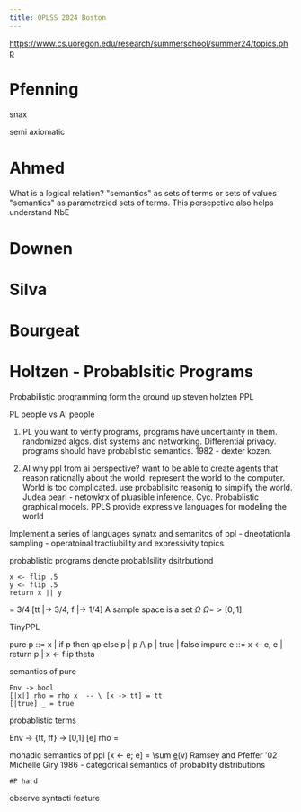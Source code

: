 ```yaml
---
title: OPLSS 2024 Boston
---
```


<https://www.cs.uoregon.edu/research/summerschool/summer24/topics.php>

# Pfenning

snax

semi axiomatic

# Ahmed

What is a logical relation?
"semantics" as sets of terms or sets of values
"semantics" as parametrzied sets of terms. This persepctive also helps understand NbE

# Downen

# Silva

# Bourgeat

# Holtzen - Probablsitic Programs

Probabilistic programming form the ground up steven holzten
PPL

PL people vs AI people

1. PL
you want to verify programs, programs have uncertiainty in them. randomized algos. dist systems and networking.  Differential privacy. programs should have probablistic semantics. 1982 - dexter kozen.

2. AI
why ppl from ai perspective? want to be able to create agents that reason rationally about the world. represent the world to the computer. World is too complicated. use probablisitc reasonig to simplify the world. Judea pearl - netowkrx of pluasible inference. Cyc. Probablistic graphical models. PPLS provide expressive languages for modeling the world

Implement a series of languages
synatx and semanitcs of ppl - dneotationla
sampling - operatoinal
tractiubility and expressivity
topics

probablistic programs denote
probablsility dsitrbutiond

```
x <- flip .5
y <- flip .5
return x || y
```

= 3/4
[tt |-> 3/4, f |-> 1/4]
A sample space is a set $\Omega$
$\Omega -> [0,1]$

TinyPPL

pure
p ::= x | if p then qp else p | p /\ p | true | false
impure
e ::= x <- e, e | return p | x <- flip theta

semantics of pure

```
Env -> bool
[|x|] rho = rho x  -- \ [x -> tt] = tt
[|true] _ = true
```

probablistic terms

Env -> {tt, ff} -> [0,1]
[e] rho =

monadic semantics of ppl
[x <- e; e] = \sum [e](rho)(v)
Ramsey and Pfeffer '02
Michelle Giry 1986 - categorical semantics of probablity distributions

`#P hard`

observe syntacti  feature
